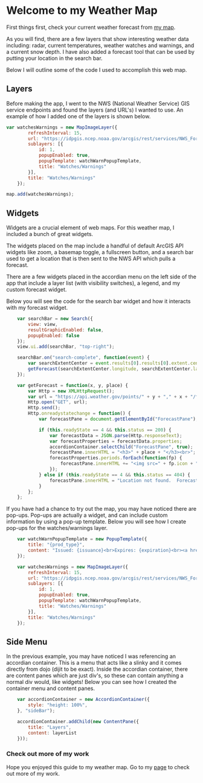 # Welcome to my Weather Map

First things first, check your current weather forecast from  [my map](https://jwparker1797.github.io/WeatherMap/map.html).  

As you will find, there are a few layers that show interesting weather data including: radar, current temperatures, weather watches and warnings, and a current snow depth.  I have also added a forecast tool that can be used by putting your location in the search bar.

Below I will outline some of the code I used to accomplish this web map.

## Layers

Before making the app, I went to the NWS (National Weather Service) GIS service endpoints and found the layers (and URL's) I wanted to use.  An example of how I added one of the layers is shown below.

```javascript
var watchesWarnings = new MapImageLayer({
        refreshInterval: 15,
        url: "https://idpgis.ncep.noaa.gov/arcgis/rest/services/NWS_Forecasts_Guidance_Warnings/watch_warn_adv/MapServer",
        sublayers: [{
            id: 1,
            popupEnabled: true,
            popupTemplate: watchWarnPopupTemplate,
            title: "Watches/Warnings"
        }],
        title: "Watches/Warnings"
    });

map.add(watchesWarnings);
```

## Widgets

Widgets are a crucial element of web maps.  For this weather map, I included a bunch of great widgets.  

The widgets placed on the map include a handful of default ArcGIS API widgets like zoom, a basemap toggle, a fullscreen button, and a search bar used to get a location that is then sent to the NWS API which pulls a forecast.

There are a few widgets placed in the accordian menu on the left side of the app that include a layer list (with visibility switches), a legend, and my custom forecast widget.

Below you will see the code for the search bar widget and how it interacts with my forecast widget.

```javascript
    var searchBar = new Search({
        view: view,
        resultGraphicEnabled: false,
        popupEnabled: false
    });
    view.ui.add(searchBar, "top-right");

    searchBar.on("search-complete", function(event) {
        var searchExtentCenter = event.results[0].results[0].extent.center;
        getForecast(searchExtentCenter.longitude, searchExtentCenter.latitude, event.results[0].results[0].name);
    });

    var getForecast = function(x, y, place) {
        var Http = new XMLHttpRequest();
        var url = "https://api.weather.gov/points/" + y + "," + x + "/forecast";
        Http.open("GET", url);
        Http.send();
        Http.onreadystatechange = function() {
            var forecastPane = document.getElementById("ForecastPane");

            if (this.readyState == 4 && this.status == 200) {
                var forecastData = JSON.parse(Http.responseText);
                var forecastProperties = forecastData.properties;
                accordionContainer.selectChild("ForecastPane", true);
                forecastPane.innerHTML = "<h3>" + place + "</h3><br>";
                forecastProperties.periods.forEach(function(fp) {
                    forecastPane.innerHTML += "<img src=" + fp.icon + "><br><b>" + fp.name + "</b>: <p style='font-size:12px'>" + fp.detailedForecast + "</p><br><br>";
                });
            } else if (this.readyState == 4 && this.status == 404) {
                forecastPane.innerHTML = "Location not found.  Forecasts are only available for locations in the United States.";
            }
        };
    };
```

If you have had a chance to try out the map, you may have noticed there are pop-ups.  Pop-ups are actually a widget, and can include custom information by using a pop-up template.  Below you will see how I create pop-ups for the watches/warnings layer.

```javascript
    var watchWarnPopupTemplate = new PopupTemplate({
        title: "{prod_type}",
        content: "Issued: {issuance}<br>Expires: {expiration}<br><a href={url}>More Info</a>"
    });

    var watchesWarnings = new MapImageLayer({
        refreshInterval: 15,
        url: "https://idpgis.ncep.noaa.gov/arcgis/rest/services/NWS_Forecasts_Guidance_Warnings/watch_warn_adv/MapServer",
        sublayers: [{
            id: 1,
            popupEnabled: true,
            popupTemplate: watchWarnPopupTemplate,
            title: "Watches/Warnings"
        }],
        title: "Watches/Warnings"
    });
```

## Side Menu

In the previous example, you may have noticed I was referencing an accordian container.  This is a menu that acts like a slinky and it comes directly from dojo (dijit to be exact).  Inside the accordian container, there are content panes which are just div's, so these can contain anything a normal div would, like widgets!  Below you can see how I created the container menu and content panes.

```javascript
    var accordionContainer = new AccordionContainer({
        style: "height: 100%",
    }, "sideBar");

    accordionContainer.addChild(new ContentPane({
        title: "Layers",
        content: layerList
    }));
```

### Check out more of my work

Hope you enjoyed this guide to my weather map.
Go to my [page](https://jwparker1797.github.io/) to check out more of my work.
